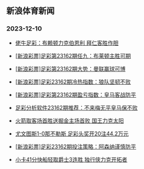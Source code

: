 ## 新浪体育新闻 
### 2023-12-10

+ [佬牛足彩：布赖顿力克伯恩利 拜仁客胜作胆](https://sports.sina.com.cn/l/2023-12-09/doc-imzxkkuz9799741.shtml)

+ [[新浪彩票]足彩第23162期任九：布莱顿主胜可期](https://sports.sina.com.cn/l/2023-12-09/doc-imzxkkuz9797217.shtml)

+ [[新浪彩票]足彩第23162期大势：曼联赢球可博](https://sports.sina.com.cn/l/2023-12-09/doc-imzxkkve9999262.shtml)

+ [[新浪彩票]足彩23162期冷热指数：狼队坚韧不败](https://sports.sina.com.cn/l/2023-12-09/doc-imzxkkve9999655.shtml)

+ [[新浪彩票]足彩第23162期盈亏指数：皇马客战防平](https://sports.sina.com.cn/l/2023-12-09/doc-imzxkkvc6575089.shtml)

+ [足彩分析软件23162期推荐：不来梅无平皇马保不败](https://sports.sina.com.cn/l/2023-12-09/doc-imzxkkuz9799125.shtml)

+ [火箭取客场首胜送掘金主场首败 国王力克太阳](https://sports.sina.com.cn/basketball/nba/2023-12-09/doc-imzxkvkv9594343.shtml)

+ [尤文图斯1-0那不勒斯 足彩头奖开20注44.2万元](https://sports.sina.com.cn/l/2023-12-09/doc-imzxkkuy7445804.shtml)

+ [[新浪彩票]足彩23162期投注策略：阿森纳谨慎防平](https://sports.sina.com.cn/l/2023-12-09/doc-imzxkkuy7448500.shtml)

+ [小卡41分快船轻取爵士3连胜 独行侠力克开拓者](https://sports.sina.com.cn/basketball/nba/2023-12-09/doc-imzxkvky9801380.shtml)

